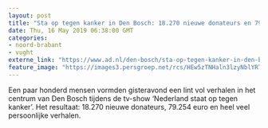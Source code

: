 ```yaml
---
layout: post
title: "Sta op tegen kanker in Den Bosch: 18.270 nieuwe donateurs en 79.254 euro"
date: Thu, 16 May 2019 06:38:00 GMT
categories: 
- noord-brabant 
- vught 
externe_link: "https://www.ad.nl/den-bosch/sta-op-tegen-kanker-in-den-bosch-18-270-nieuwe-donateurs-en-79-254-euro~a533f50a/"
feature_image: "https://images3.persgroep.net/rcs/HEw5zTNHaln3lzyNblYRTjrsJrs/diocontent/148471618/_fitwidth/400/?appId=21791a8992982cd8da851550a453bd7f&quality=0.7"
---
```


Een paar honderd mensen vormden gisteravond een lint vol verhalen in het centrum van Den Bosch tijdens de tv-show ‘Nederland staat op tegen kanker’. Het resultaat: 18.270 nieuwe donateurs, 79.254 euro en heel veel persoonlijke verhalen.
